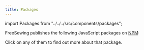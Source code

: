 ```yaml
---
title: Packages
---
```


import Packages from "../../../src/components/packages";

FreeSewing publishes the following JavaScript packages on [NPM](https://www.npmjs.com/):

<packages />

Click on any of them to find out more about that package.